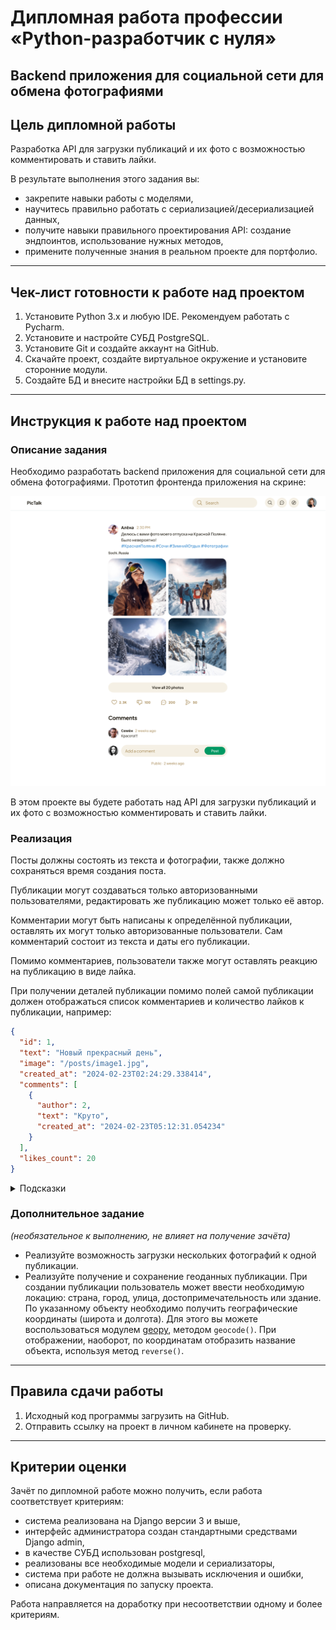 # Дипломная работа профессии «Python-разработчик с нуля»

## Backend приложения для социальной сети для обмена фотографиями

## Цель дипломной работы

Разработка API для загрузки публикаций и их фото с возможностью комментировать и ставить лайки.

В результате выполнения этого задания вы:

* закрепите навыки работы с моделями,
* научитесь правильно работать с сериализацией/десериализацией данных,
* получите навыки правильного проектирования API: создание эндпоинтов, использование нужных методов,
* примените полученные знания в реальном проекте для портфолио.

------

## Чек-лист готовности к работе над проектом

1. Установите Python 3.x и любую IDE. Рекомендуем работать с Pycharm.
2. Установите и настройте СУБД PostgreSQL.
3. Установите Git и создайте аккаунт на GitHub.
4. Скачайте проект, создайте виртуальное окружение и установите сторонние модули.
5. Создайте БД и внесите настройки БД в settings.py.

-----

## Инструкция к работе над проектом

### Описание задания

Необходимо разработать backend приложения для социальной сети для обмена фотографиями. Прототип фронтенда приложения на скрине:

![Design.png](Design.png)

В этом проекте вы будете работать над API для загрузки публикаций и их фото с возможностью комментировать и ставить лайки.


### Реализация

Посты должны состоять из текста и фотографии, также должно сохраняться время создания поста.

Публикации могут создаваться только авторизованными пользователями, редактировать же публикацию может только её автор.

Комментарии могут быть написаны к определённой публикации, оставлять их могут только авторизованные пользователи. 
Сам комментарий состоит из текста и даты его публикации.

Помимо комментариев, пользователи также могут оставлять реакцию на публикацию в виде лайка.

При получении деталей публикации помимо полей самой публикации должен отображаться список комментариев и количество 
лайков к публикации, например:

```json
{
  "id": 1,
  "text": "Новый прекрасный день",
  "image": "/posts/image1.jpg",
  "created_at": "2024-02-23T02:24:29.338414",
  "comments": [
    {
      "author": 2,
      "text": "Круто",
      "created_at": "2024-02-23T05:12:31.054234"
    }
  ],
  "likes_count": 20
}
```

<details>
  <summary>Подсказки</summary>
  
* для создания пользователей и получения токенов авторизации можете воспользоваться административной панелью,

* чтобы правильно работали загрузка и отображение фото, не забудьте настроить media и 
static пути, а также [привязать их в urls](https://docs.djangoproject.com/en/5.0/howto/static-files/#serving-static-files-during-development),
* для получения связанных объектов пользуйтесь [related_name](https://django.fun/docs/django/5.0/topics/db/queries/#backwards-related-objects), 
а для подсчёта количества - используйте метод [count()](https://django.fun/docs/django/5.0/ref/models/querysets/#django.db.models.query.QuerySet.count),
* для сериализации связанных объектов используйте [вложенную сериализацию](https://ilyachch.gitbook.io/django-rest-framework-russian-documentation/overview/navigaciya-po-api/relations#vlozhennye-otnosheniya)

</details>

### Дополнительное задание

_(необязательное к выполнению, не влияет на получение зачёта)_

* Реализуйте возможность загрузки нескольких фотографий к одной публикации. 
* Реализуйте получение и сохранение геоданных публикации. При создании публикации пользователь может ввести необходимую локацию: страна, город, улица, достопримечательность или здание. По указанному объекту необходимо получить географические координаты (широта и долгота). Для этого вы можете воспользоваться модулем [geopy](https://geopy.readthedocs.io/en/latest/#installation), методом `geocode()`. При отображении, наоборот, по координатам отобразить название объекта, используя метод `reverse()`.

-----

## Правила сдачи работы

1. Исходный код программы загрузить на GitHub.
2. Отправить ссылку на проект в личном кабинете на проверку.

-----

## Критерии оценки

Зачёт по дипломной работе можно получить, если работа соответствует критериям:

* система реализована на Django версии 3 и выше,
* интерфейс администратора создан стандартными средствами Django admin,
* в качестве СУБД использован postgresql,
* реализованы все необходимые модели и сериализаторы,
* система при работе не должна вызывать исключения и ошибки,
* описана документация по запуску проекта.

Работа направляется на доработку при несоответствии одному и более критериям.
